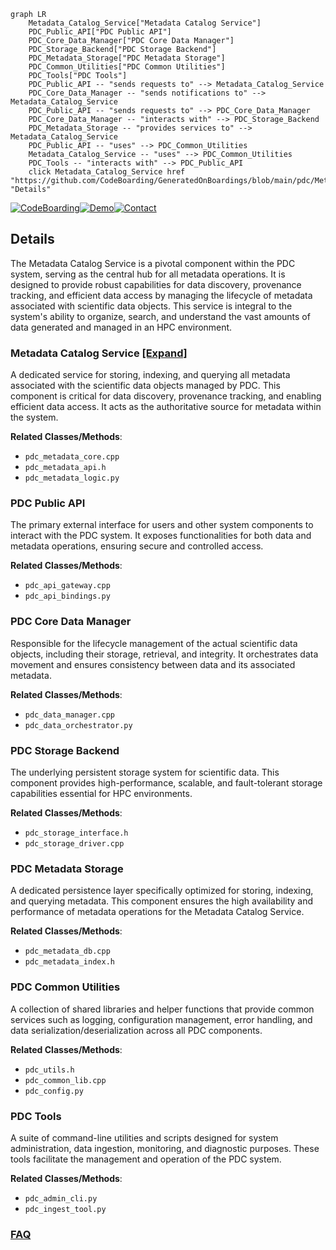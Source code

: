 ```mermaid
graph LR
    Metadata_Catalog_Service["Metadata Catalog Service"]
    PDC_Public_API["PDC Public API"]
    PDC_Core_Data_Manager["PDC Core Data Manager"]
    PDC_Storage_Backend["PDC Storage Backend"]
    PDC_Metadata_Storage["PDC Metadata Storage"]
    PDC_Common_Utilities["PDC Common Utilities"]
    PDC_Tools["PDC Tools"]
    PDC_Public_API -- "sends requests to" --> Metadata_Catalog_Service
    PDC_Core_Data_Manager -- "sends notifications to" --> Metadata_Catalog_Service
    PDC_Public_API -- "sends requests to" --> PDC_Core_Data_Manager
    PDC_Core_Data_Manager -- "interacts with" --> PDC_Storage_Backend
    PDC_Metadata_Storage -- "provides services to" --> Metadata_Catalog_Service
    PDC_Public_API -- "uses" --> PDC_Common_Utilities
    Metadata_Catalog_Service -- "uses" --> PDC_Common_Utilities
    PDC_Tools -- "interacts with" --> PDC_Public_API
    click Metadata_Catalog_Service href "https://github.com/CodeBoarding/GeneratedOnBoardings/blob/main/pdc/Metadata_Catalog_Service.md" "Details"
```

[![CodeBoarding](https://img.shields.io/badge/Generated%20by-CodeBoarding-9cf?style=flat-square)](https://github.com/CodeBoarding/GeneratedOnBoardings)[![Demo](https://img.shields.io/badge/Try%20our-Demo-blue?style=flat-square)](https://www.codeboarding.org/demo)[![Contact](https://img.shields.io/badge/Contact%20us%20-%20contact@codeboarding.org-lightgrey?style=flat-square)](mailto:contact@codeboarding.org)

## Details

The Metadata Catalog Service is a pivotal component within the PDC system, serving as the central hub for all metadata operations. It is designed to provide robust capabilities for data discovery, provenance tracking, and efficient data access by managing the lifecycle of metadata associated with scientific data objects. This service is integral to the system's ability to organize, search, and understand the vast amounts of data generated and managed in an HPC environment.

### Metadata Catalog Service [[Expand]](./Metadata_Catalog_Service.md)
A dedicated service for storing, indexing, and querying all metadata associated with the scientific data objects managed by PDC. This component is critical for data discovery, provenance tracking, and enabling efficient data access. It acts as the authoritative source for metadata within the system.


**Related Classes/Methods**:

- `pdc_metadata_core.cpp`
- `pdc_metadata_api.h`
- `pdc_metadata_logic.py`


### PDC Public API
The primary external interface for users and other system components to interact with the PDC system. It exposes functionalities for both data and metadata operations, ensuring secure and controlled access.


**Related Classes/Methods**:

- `pdc_api_gateway.cpp`
- `pdc_api_bindings.py`


### PDC Core Data Manager
Responsible for the lifecycle management of the actual scientific data objects, including their storage, retrieval, and integrity. It orchestrates data movement and ensures consistency between data and its associated metadata.


**Related Classes/Methods**:

- `pdc_data_manager.cpp`
- `pdc_data_orchestrator.py`


### PDC Storage Backend
The underlying persistent storage system for scientific data. This component provides high-performance, scalable, and fault-tolerant storage capabilities essential for HPC environments.


**Related Classes/Methods**:

- `pdc_storage_interface.h`
- `pdc_storage_driver.cpp`


### PDC Metadata Storage
A dedicated persistence layer specifically optimized for storing, indexing, and querying metadata. This component ensures the high availability and performance of metadata operations for the Metadata Catalog Service.


**Related Classes/Methods**:

- `pdc_metadata_db.cpp`
- `pdc_metadata_index.h`


### PDC Common Utilities
A collection of shared libraries and helper functions that provide common services such as logging, configuration management, error handling, and data serialization/deserialization across all PDC components.


**Related Classes/Methods**:

- `pdc_utils.h`
- `pdc_common_lib.cpp`
- `pdc_config.py`


### PDC Tools
A suite of command-line utilities and scripts designed for system administration, data ingestion, monitoring, and diagnostic purposes. These tools facilitate the management and operation of the PDC system.


**Related Classes/Methods**:

- `pdc_admin_cli.py`
- `pdc_ingest_tool.py`




### [FAQ](https://github.com/CodeBoarding/GeneratedOnBoardings/tree/main?tab=readme-ov-file#faq)